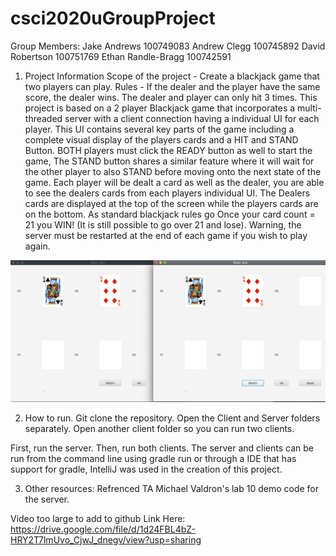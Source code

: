 # csci2020uGroupProject
Group Members:
Jake Andrews 100749083
Andrew Clegg 100745892
David Robertson 100751769
Ethan Randle-Bragg 100742591

1. Project Information 
Scope of the project - Create a blackjack game that two players can play. 
Rules - If the dealer and the player have the same score, the dealer wins. The dealer and player can only hit 3 times. 
This project is based on a 2 player Blackjack game that incorporates a multi-threaded server with a client connection having a individual UI for each player.  This UI contains several key parts of the game including a complete visual display of the players cards and a HIT and STAND Button.  BOTH players must click the READY button as well to start the game,  The STAND button shares a similar feature where it will wait for the other player to also STAND before moving onto the next state of the game.  Each player will be dealt a card as well as the dealer, you are able to see the dealers cards from each players individual UI.  The Dealers cards are displayed at the top of the screen while the players cards are on the bottom. As standard blackjack rules go Once your card count = 21 you WIN! (It is still possible to go over 21 and lose). Warning, the server must be restarted at the end of each game if you wish to play again.

![Alt Text](client/FinalAssingmentImage.png)

2. How to run. 
Git clone the repository. 
Open the Client and Server folders separately. Open another client folder so you can run two clients. 

First, run the server. Then, run both clients. 
The server and clients can be run from the command line using gradle run or through a IDE that has support for gradle, IntelliJ was used in the creation of this project. 

3. Other resources:
Refrenced TA Michael Valdron's lab 10 demo code for the server. 

Video too large to add to github
Link Here:
https://drive.google.com/file/d/1d24FBL4bZ-HRY2T7lmUvo_CjwJ_dnegv/view?usp=sharing


